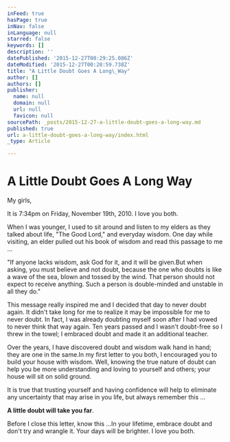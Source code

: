 ```yaml
---
inFeed: true
hasPage: true
inNav: false
inLanguage: null
starred: false
keywords: []
description: ''
datePublished: '2015-12-27T00:29:25.086Z'
dateModified: '2015-12-27T00:28:59.738Z'
title: "A Little Doubt Goes A Long\_Way"
author: []
authors: []
publisher:
  name: null
  domain: null
  url: null
  favicon: null
sourcePath: _posts/2015-12-27-a-little-doubt-goes-a-long-way.md
published: true
url: a-little-doubt-goes-a-long-way/index.html
_type: Article

---
```

# A Little Doubt Goes A Long Way

My girls,

It is 7:34pm on Friday, November 19th, 2010\. I love you both.

When I was younger, I used to sit around and listen to my elders as they talked about life, "The Good Lord," and everyday wisdom. One day while visiting, an elder pulled out his book of wisdom and read this passage to me ...

"If anyone lacks wisdom, ask God for it, and it will be given.But when asking, you must believe and not doubt, because the one who doubts is like a wave of the sea, blown and tossed by the wind. That person should not expect to receive anything. Such a person is double-minded and unstable in all they do."

This message really inspired me and I decided that day to never doubt again. It didn't take long for me to realize it may be impossible for me to never doubt. In fact, I was already doubting myself soon after I had vowed to never think that way again. Ten years passed and I wasn't doubt-free so I threw in the towel; I embraced doubt and made it an additional teacher.

Over the years, I have discovered doubt and wisdom walk hand in hand; they are one in the same.In my first letter to you both, I encouraged you to build your house with wisdom. Well, knowing the true nature of doubt can help you be more understanding and loving to yourself and others; your house will sit on solid ground.

It is true that trusting yourself and having confidence will help to eliminate any uncertainty that may arise in you life, but always remember this ...

**A little doubt will take you far**.

Before I close this letter, know this ...In your lifetime, embrace doubt and don't try and wrangle it. Your days will be brighter. I love you both.